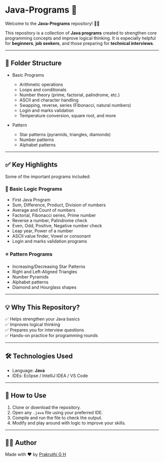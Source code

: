 # Java-Programs 🚀

Welcome to the **Java-Programs** repository! 👩‍💻

This repository is a collection of **Java programs** created to strengthen core programming concepts and improve logical thinking. It is especially helpful for **beginners**, **job seekers**, and those preparing for **technical interviews**.

---

## 📂 Folder Structure

- Basic Programs  
  - Arithmetic operations  
  - Loops and conditionals  
  - Number theory (prime, factorial, palindrome, etc.)  
  - ASCII and character handling  
  - Swapping, reverse, series (Fibonacci, natural numbers)  
  - Login and marks validation  
  - Temperature conversion, square root, and more  

- Pattern  
  - Star patterns (pyramids, triangles, diamonds)  
  - Number patterns  
  - Alphabet patterns  

---

## ✅ Key Highlights

Some of the important programs included:

### 🧠 **Basic Logic Programs**
- First Java Program
- Sum, Difference, Product, Division of numbers
- Average and Count of numbers
- Factorial, Fibonacci series, Prime number
- Reverse a number, Palindrome check
- Even, Odd, Positive, Negative number check
- Leap year, Power of a number
- ASCII value finder, Vowel or consonant
- Login and marks validation programs

### ⭐ **Pattern Programs**
- Increasing/Decreasing Star Patterns
- Right and Left-Aligned Triangles
- Number Pyramids
- Alphabet patterns
- Diamond and Hourglass shapes

---

## 💡 Why This Repository?

✅ Helps strengthen your Java basics  
✅ Improves logical thinking  
✅ Prepares you for interview questions  
✅ Hands-on practice for programming rounds  

---

## 🛠 Technologies Used

- Language: **Java**
- IDEs: Eclipse / IntelliJ IDEA  / VS Code

---

## 📌 How to Use

1. Clone or download the repository.
2. Open any `.java` file using your preferred IDE.
3. Compile and run the file to check the output.
4. Modify and play around with logic to improve your skills.

---

## 👩‍💻 Author

Made with ❤️ by [Prakruthi G H](https://github.com/Prakruthi-G-H)


